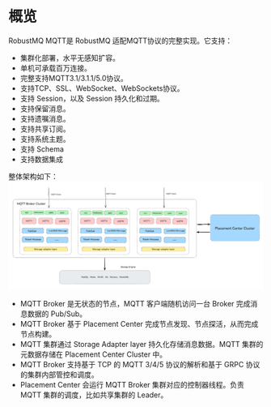 # 概览
RobustMQ MQTT是 RobustMQ 适配MQTT协议的完整实现。它支持：
- 集群化部署，水平无感知扩容。
- 单机可承载百万连接。
- 完整支持MQTT3.1/3.1.1/5.0协议。
- 支持TCP、SSL、WebSocket、WebSockets协议。
- 支持 Session，以及 Session 持久化和过期。
- 支持保留消息。
- 支持遗嘱消息。
- 支持共享订阅。
- 支持系统主题。
- 支持 Schema
- 支持数据集成

整体架构如下：
![image](../../images/doc-image5.png)
- MQTT Broker 是无状态的节点，MQTT 客户端随机访问一台 Broker 完成消息数据的 Pub/Sub。
- MQTT Broker 基于 Placement Center 完成节点发现、节点探活，从而完成节点构建。
- MQTT 集群通过 Storage Adapter layer 持久化存储消息数据。MQTT 集群的元数据存储在 Placement Center Cluster 中。
- MQTT Broker 支持基于 TCP 的 MQTT 3/4/5 协议的解析和基于 GRPC 协议的集群内部管控和调度。
- Placement Center 会运行 MQTT Broker 集群对应的控制器线程。负责 MQTT 集群的调度，比如共享集群的 Leader。
